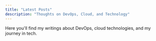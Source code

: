 ```yaml
---
title: "Latest Posts"
description: "Thoughts on DevOps, Cloud, and Technology"
---
```


Here you'll find my writings about DevOps, cloud technologies, and my journey in tech.
